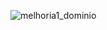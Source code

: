![melhoria1_dominio](https://user-images.githubusercontent.com/48038014/56505268-96b74580-64f1-11e9-8617-8088f87a0c40.png)